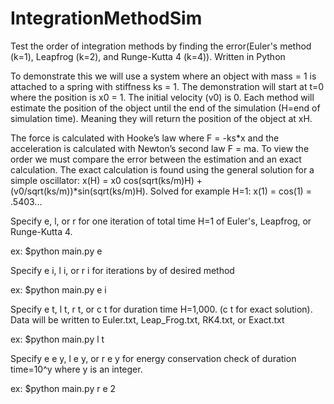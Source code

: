 # IntegrationMethodSim
Test the order of integration methods by finding the error(Euler's method (k=1), Leapfrog (k=2), and Runge-Kutta 4 (k=4)). Written in Python


To demonstrate this we will use a system where an object with mass = 1 is attached to a spring with stiffness ks = 1. The demonstration will start at t=0 where the position is x0 = 1. The initial velocity (v0) is 0. Each method will estimate the position of the object until the end of the simulation (H=end of simulation time). Meaning they will return the position of the object at xH. 

The force is calculated with Hooke’s law where F = -ks*x and the acceleration is calculated with Newton’s second law F = ma. To view the order we must compare the error between the estimation and an exact calculation. The exact calculation is found using the general solution for a simple oscillator: x(H) = x0 cos(sqrt(ks/m)H) + (v0/sqrt(ks/m))*sin(sqrt(ks/m)H). 
Solved for example H=1:
x(1) = cos(1) = .5403...


Specify e, l, or r for one iteration of total time H=1 of Euler's, Leapfrog, or Runge-Kutta 4.

ex: $python main.py e


Specify e i, l i, or r i for iterations by of desired method

ex: $python main.py e i


Specify e t, l t, r t, or c t for duration time H=1,000. (c t for exact solution). Data will be written to Euler.txt, Leap_Frog.txt, RK4.txt, or Exact.txt

ex: $python main.py l t


Specify e e y, l e y, or r e y for energy conservation check of duration time=10^y where y is an integer.

ex: $python main.py r e 2
